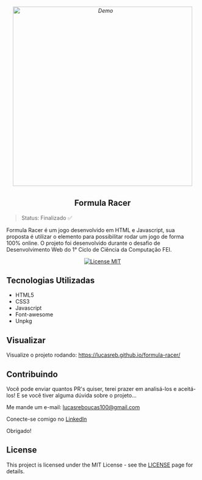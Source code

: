 <h6 align="center">
    <img src="https://user-images.githubusercontent.com/54152996/175781610-9820e2ab-ab62-49f2-8a90-15fe58fd0bee.png" alt="Demo" widht="550" height="470"/>
</h6>

<h2 align="center">
    Formula Racer
</h2>

> Status: Finalizado ✅

<p>Formula Racer é um jogo desenvolvido em HTML e Javascript, sua proposta é utilizar o elemento <canvas> para possibilitar rodar um jogo de forma 100% online. O projeto foi desenvolvido durante o desafio de Desenvolvimento Web do 1° Ciclo de Ciência da Computação FEI.</p>

<p align="center">
  <a href="https://opensource.org/licenses/MIT">
    <img src="https://img.shields.io/badge/License-MIT-blue.svg" alt="License MIT">
  </a>
</p>

## Tecnologias Utilizadas

* HTML5
* CSS3
* Javascript
* Font-awesome
* Unpkg

## Visualizar

Visualize o projeto rodando: https://lucasreb.github.io/formula-racer/

## Contribuindo

Você pode enviar quantos PR's quiser, terei prazer em analisá-los e aceitá-los! E se você tiver alguma dúvida sobre o projeto...

Me mande um e-mail: lucasreboucas100@gmail.com

Conecte-se comigo no [LinkedIn](https://www.linkedin.com/in/lucas-reboucas-silva/)

Obrigado!

## License

This project is licensed under the MIT License - see the [LICENSE](https://opensource.org/licenses/MIT) page for details.

